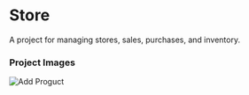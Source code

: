 # Store

A project for managing stores, sales, purchases, and inventory.
### Project Images
![Add Proguct](https://github.com/Adel-Mahmoud/store/assets/107191894/abd77582-e189-4816-9d3a-65659dd00316)

